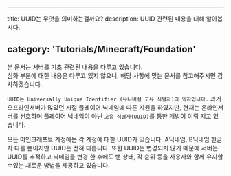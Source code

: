  ---
title: UUID는 무엇을 의미하는걸까요?
description: UUID 관련된 내용을 대해 알아봅시다.

category: 'Tutorials/Minecraft/Foundation'
---

<alert type="warning">
    본 문서는 서버를 기초 관련된 내용을 다루고 있습니다.<br>
   심화 부분에 대한 내용은 다루고 있지 않으니, 해당 사항에 맞는 문서를 참고해주시면 감사하겠습니다.
</alert>

`UUID는 Universally Unique Identifier (유니버설 고유 식별자)의 약자입니다.`
과거 오프라인서버가 많았던 시절 플레이어 닉네임에 따른 지원을 하였지만, 현재는 온라인서버를 선호하며 플레이어 닉네임이 아닌 `고유 식별자(UUID)`를 통한 개발이 이뤄 지고 있습니다.

 모든 마인크래프트 계정에는 각 계정에 대한 UUID가 있습니다. A닉네임, B닉네임 한글자 다를 뿐이지만 UUID는 전혀 다릅니다. 
 또한 UUID는 변경되지 않기 때문에 서버는 UUID를 추적하고 닉네임을 변경 한 후에도 밴 상태, 각 순위 등을 사용자와 함께 유지할 수있는 새로운 방법을 제공하고 있습니다.

